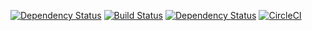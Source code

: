 [![Dependency Status](https://dependencyci.com/github/GroganBurners/ferveo/badge)](https://dependencyci.com/github/GroganBurners/ferveo)
[![Build Status](https://travis-ci.org/GroganBurners/ferveo.svg?branch=master)](https://travis-ci.org/GroganBurners/ferveo)
[![Dependency Status](https://david-dm.org/groganburners/ferveo.svg)](https://david-dm.org/groganburners/ferveo)
[![CircleCI](https://circleci.com/gh/GroganBurners/ferveo.svg?style=svg)](https://circleci.com/gh/GroganBurners/ferveo)

